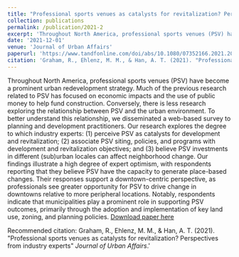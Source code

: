 ```yaml
---
title: "Professional sports venues as catalysts for revitalization? Perspectives from industry experts"
collection: publications
permalink: /publication/2021-2
excerpt: 'Throughout North America, professional sports venues (PSV) have become a prominent urban redevelopment strategy. Much of the previous research related to PSV has focused on economic impacts and the use of public money to help fund construction. Conversely, there is less research exploring the relationship between PSV and the urban environment. To better understand this relationship, we disseminated a web-based survey to planning and development practitioners. Our research explores the degree to which industry experts: (1) perceive PSV as catalysts for development and revitalization; (2) associate PSV siting, policies, and programs with development and revitalization objectives; and (3) believe PSV investments in different (sub)urban locales can affect neighborhood change. Our findings illustrate a high degree of expert optimism, with respondents reporting that they believe PSV have the capacity to generate place-based changes. Their responses support a downtown-centric perspective, as professionals see greater opportunity for PSV to drive change in downtowns relative to more peripheral locations. Notably, respondents indicate that municipalities play a prominent role in supporting PSV outcomes, primarily through the adoption and implementation of key land use, zoning, and planning policies.'
date: '2021-12-01'
venue: 'Journal of Urban Affairs'
paperurl: 'https://www.tandfonline.com/doi/abs/10.1080/07352166.2021.2002698'
citation: 'Graham, R., Ehlenz, M. M., & Han, A. T. (2021). "Professional sports venues as catalysts for revitalization? Perspectives from industry experts" <i>Journal of Urban Affairs</i>.' 
---
```

Throughout North America, professional sports venues (PSV) have become a prominent urban redevelopment strategy. Much of the previous research related to PSV has focused on economic impacts and the use of public money to help fund construction. Conversely, there is less research exploring the relationship between PSV and the urban environment. To better understand this relationship, we disseminated a web-based survey to planning and development practitioners. Our research explores the degree to which industry experts: (1) perceive PSV as catalysts for development and revitalization; (2) associate PSV siting, policies, and programs with development and revitalization objectives; and (3) believe PSV investments in different (sub)urban locales can affect neighborhood change. Our findings illustrate a high degree of expert optimism, with respondents reporting that they believe PSV have the capacity to generate place-based changes. Their responses support a downtown-centric perspective, as professionals see greater opportunity for PSV to drive change in downtowns relative to more peripheral locations. Notably, respondents indicate that municipalities play a prominent role in supporting PSV outcomes, primarily through the adoption and implementation of key land use, zoning, and planning policies.
[Download paper here](https://www.tandfonline.com/doi/abs/10.1080/07352166.2021.2002698)

Recommended citation: Graham, R., Ehlenz, M. M., & Han, A. T. (2021). "Professional sports venues as catalysts for revitalization? Perspectives from industry experts" <i>Journal of Urban Affairs</i>.'
